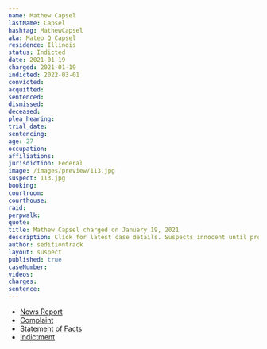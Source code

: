 ```yaml
---
name: Mathew Capsel
lastName: Capsel
hashtag: MathewCapsel
aka: Mateo Q Capsel
residence: Illinois
status: Indicted
date: 2021-01-19
charged: 2021-01-19
indicted: 2022-03-01
convicted:
acquitted:
sentenced:
dismissed:
deceased:
plea_hearing:
trial_date:
sentencing:
age: 27
occupation:
affiliations:
jurisdiction: Federal
image: /images/preview/113.jpg
suspect: 113.jpg
booking:
courtroom:
courthouse:
raid:
perpwalk:
quote:
title: Mathew Capsel charged on January 19, 2021
description: Click for latest case details. Suspects innocent until proven guilty.
author: seditiontrack
layout: suspect
published: true
caseNumber:
videos:
charges:
sentence:
---
```

- [News Report](https://abc7chicago.com/capitol-riot-dc-riots-matthew-capsel-tik-tok/10079241/)
- [Complaint](https://www.justice.gov/file/1360776/download)
- [Statement of Facts](https://www.justice.gov/file/1360776/download)
- [Indictment](https://extremism.gwu.edu/sites/g/files/zaxdzs2191/f/Mathew%20Capsel%20Indictment.pdf)
